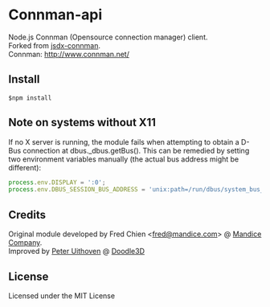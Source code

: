Connman-api
===============
Node.js Connman (Opensource connection manager) client. <br/>
Forked from [jsdx-connman](https://github.com/cfsghost/jsdx-connman). <br/>
Connman: http://www.connman.net/

Install
---
```$npm install```

Note on systems without X11
---
If no X server is running, the module fails when attempting to obtain 
a D-Bus connection at dbus._dbus.getBus(). This can be remedied by 
setting two environment variables manually (the actual bus address might be different):

``` javascript
process.env.DISPLAY = ':0';
process.env.DBUS_SESSION_BUS_ADDRESS = 'unix:path=/run/dbus/system_bus_socket';
```

Credits 
---
Original module developed by Fred Chien <<fred@mandice.com>> @ [Mandice Company](http://www.mandice.com/).<br/>
Improved by [Peter Uithoven](http://github.com/peteruithoven/) @ [Doodle3D](http://doodle3d.com/)

License
---
Licensed under the MIT License
